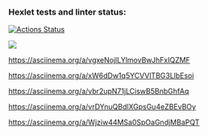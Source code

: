 ### Hexlet tests and linter status:
[![Actions Status](https://github.com/Sergey-frontend/frontend-project-44/workflows/hexlet-check/badge.svg)](https://github.com/Sergey-frontend/frontend-project-44/actions)

<a href="https://codeclimate.com/github/Sergey-frontend/frontend-project-44/maintainability"><img src="https://api.codeclimate.com/v1/badges/c5939b72328213fc2065/maintainability" /></a>


https://asciinema.org/a/vgxeNojlLYlmovBwJhFxIQZMF

https://asciinema.org/a/xW6dDw1q5YCVVlTBG3LlbEsoi

https://asciinema.org/a/vbr2upN71jLCiswB5BnbGhfAq

https://asciinema.org/a/vrDYnuQBdlXGpsGu4eZBEvBOy

https://asciinema.org/a/Wjziw44MSa0SpOaGndjMBaPQT
